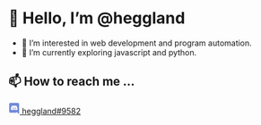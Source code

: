 <h1> 👋 Hello, I’m @heggland </h1>

- 👀 I’m interested in web development and program automation.
- 🌱 I’m currently exploring javascript and python.
<!---- 💞️ I’m looking to collaborate on ... --->

<h2> 📫 How to reach me ... </h2>
<div display="flex" font-size="1.3em" align-items="center" color="black">
<a href="https://discordapp.com/users/231149928393474049" alt="discord link"> 
<img src="img/discord-logo.png" height="20" alt=discord id: heggland#9582 /> heggland#9582
</a>
</div>

<!---
heggland/heggland is a ✨ special ✨ repository because its `README.md` (this file) appears on your GitHub profile.
You can click the Preview link to take a look at your changes.
--->


